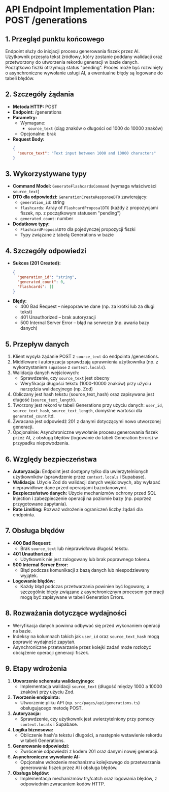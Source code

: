 # API Endpoint Implementation Plan: POST /generations

## 1. Przegląd punktu końcowego

Endpoint służy do inicjacji procesu generowania fiszek przez AI. Użytkownik przesyła tekst źródłowy, który zostanie poddany walidacji oraz przetworzony do utworzenia rekordu generacji w bazie danych. Początkowo fiszki otrzymują status "pending". Proces może być rozwinięty o asynchroniczne wywołanie usługi AI, a ewentualne błędy są logowane do tabeli błędów.

## 2. Szczegóły żądania

- **Metoda HTTP:** POST
- **Endpoint:** /generations
- **Parametry:**
  - Wymagane:
    - `source_text` (ciąg znaków o długości od 1000 do 10000 znaków)
  - Opcjonalne: brak
- **Request Body:**
  ```json
  {
    "source_text": "Text input between 1000 and 10000 characters"
  }
  ```

## 3. Wykorzystywane typy

- **Command Model:** `GenerateFlashcardsCommand` (wymaga właściwości `source_text`)
- **DTO dla odpowiedzi:** `GenerationCreateResponseDTO` zawierający:
  - `generation_id`: string
  - `flashcards`: Array of `FlashcardProposalDTO` (każdy z propozycjami fiszek, np. z początkowym statusem "pending")
  - `generated_count`: number
- **Dodatkowe typy:**
  - `FlashcardProposalDTO` dla pojedynczej propozycji fiszki
  - Typy związane z tabelą Generations w bazie

## 4. Szczegóły odpowiedzi

- **Sukces (201 Created):**
  ```json
  {
    "generation_id": "string",
    "generated_count": 0,
    "flashcards": []
  }
  ```
- **Błędy:**
  - 400 Bad Request – niepoprawne dane (np. za krótki lub za długi tekst)
  - 401 Unauthorized – brak autoryzacji
  - 500 Internal Server Error – błąd na serwerze (np. awaria bazy danych)

## 5. Przepływ danych

1. Klient wysyła żądanie POST z `source_text` do endpointa /generations.
2. Middleware i autoryzacja sprawdzają uprawnienia użytkownika (np. z wykorzystaniem `supabase` z `context.locals`).
3. Walidacja danych wejściowych:
   - Sprawdzenie, czy `source_text` jest obecny
   - Weryfikacja długości tekstu (1000-10000 znaków) przy użyciu narzędzia walidacyjnego (np. Zod)
4. Obliczany jest hash tekstu (source_text_hash) oraz zapisywana jest długość (`source_text_length`).
5. Tworzony jest rekord w tabeli Generations przy użyciu danych: `user_id`, `source_text_hash`, `source_text_length`, domyślne wartości dla `generated_count` itd.
6. Zwracana jest odpowiedź 201 z danymi dotyczącymi nowo utworzonej generacji.
7. Opcjonalnie: Asynchroniczne wywołanie procesu generowania fiszek przez AI, z obsługą błędów (logowanie do tabeli Generation Errors) w przypadku niepowodzenia.

## 6. Względy bezpieczeństwa

- **Autoryzacja:** Endpoint jest dostępny tylko dla uwierzytelnionych użytkowników (sprawdzenie przez `context.locals` i Supabase).
- **Walidacja:** Użycie Zod do walidacji danych wejściowych, aby wyłapać nieprawidłowe dane przed operacjami bazodanowymi.
- **Bezpieczeństwo danych:** Użycie mechanizmów ochrony przed SQL Injection i zabezpieczenie operacji na poziomie bazy (np. poprzez przygotowane zapytania).
- **Rate Limiting:** Rozważ wdrożenie ograniczeń liczby żądań dla endpointa.

## 7. Obsługa błędów

- **400 Bad Request:**
  - Brak `source_text` lub nieprawidłowa długość tekstu.
- **401 Unauthorized:**
  - Użytkownik nie jest zalogowany lub brak poprawnego tokenu.
- **500 Internal Server Error:**
  - Błąd podczas komunikacji z bazą danych lub niespodziewany wyjątek.
- **Logowanie błędów:**
  - Każdy błąd podczas przetwarzania powinien być logowany, a szczególnie błędy związane z asynchronicznym procesem generacji mogą być zapisywane w tabeli Generation Errors.

## 8. Rozważania dotyczące wydajności

- Weryfikacja danych powinna odbywać się przed wykonaniem operacji na bazie.
- Indeksy na kolumnach takich jak `user_id` oraz `source_text_hash` mogą poprawić wydajność zapytań.
- Asynchroniczne przetwarzanie przez kolejki zadań może rozłożyć obciążenie operacji generacji fiszek.

## 9. Etapy wdrożenia

1. **Utworzenie schematu walidacyjnego:**
   - Implementacja walidacji `source_text` (długość między 1000 a 10000 znaków) przy użyciu Zod.
2. **Tworzenie endpointa:**
   - Utworzenie pliku API (np. `src/pages/api/generations.ts`) obsługującego metodę POST.
3. **Autoryzacja:**
   - Sprawdzenie, czy użytkownik jest uwierzytelniony przy pomocy `context.locals` i Supabase.
4. **Logika biznesowa:**
   - Obliczenie hash'a tekstu i długości, a następnie wstawienie rekordu w tabeli Generations.
5. **Generowanie odpowiedzi:**
   - Zwrócenie odpowiedzi z kodem 201 oraz danymi nowej generacji.
6. **Asynchroniczne wywołanie AI:**
   - Opcjonalne wdrożenie mechanizmu kolejkowego do przetwarzania generowania fiszek przez AI i obsługa błędów.
7. **Obsługa błędów:**
   - Implementacja mechanizmów try/catch oraz logowania błędów, z odpowiednim zwracaniem kodów HTTP.
